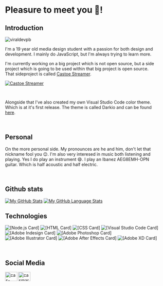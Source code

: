 # Pleasure to meet you 👋!

## Introduction
<p align="left"><img src="https://komarev.com/ghpvc/?username=devcassie&color=blue" alt="viraldevpb" /></p>
I'm a 19 year old media design student with a passion for both design and development. I mainly do JavaScript, but I'm always trying to learn more. 

I'm currently working on a big project which is not open source, but a side project which is going to be used within that big project is open source. That sideproject is called [Castoe Streamer](https://github.com/DevCassie/Castoe-Streamer).

[![Castoe Streamer](https://github-readme-stats.vercel.app/api/pin/?username=devcassie&repo=castoe-streamer)](https://github.com/devcassie/castoe-streamer)

<br>

Alongside that I've also created my own Visual Studio Code color theme. Which is at it's first release. The theme is called Darkio and can be found [here](https://marketplace.visualstudio.com/items?itemName=CasMartens.darkio).

<br>


## Personal
On the more personal side. My pronounces are he and him, don't let that nickname fool you 😉. I'm also very interesed in music both listening and playing. Yes I do play an instrument 😄. I play an Ibanez AEG8EMH-OPN guitar. Which is half acoustic and half electric.

<br>

## Github stats
[![My GitHub Stats](https://github-readme-stats.vercel.app/api/?username=devcassie&count_private=true&theme=default&showicons=true&hide=prs)]()
[![My GitHub Language Stats](https://github-readme-stats.vercel.app/api/top-langs/?username=devcassie&langs_count=2&theme=default&layout=compact)]()

## Technologies
![[Node.js Card]](https://img.shields.io/badge/NodeJS-Applications-informational?style=for-the-badge&logo=Node.js&logoColor=white&color=339933)
![[HTML Card]](https://img.shields.io/badge/HTML-Websites-informational?style=for-the-badge&logo=HTML5&logoColor=white&color=E34F26)
![[CSS Card]](https://img.shields.io/badge/CSS-Styling-informational?style=for-the-badge&logo=CSS3&logoColor=white&color=1572B6)
![[Visual Studio Code Card]](https://img.shields.io/badge/VS-Code-informational?style=for-the-badge&logo=visual%20studio%20code&logoColor=white&color=007ACC)
![[Adobe Indesign Card]](https://img.shields.io/badge/Adobe-inDesign-informational?style=for-the-badge&logo=Adobe%20inDesign&logoColor=white&color=FF3366)
![[Adobe Photoshop Card]](https://img.shields.io/badge/Adobe-Photoshop-informational?style=for-the-badge&logo=Adobe%20Photoshop&logoColor=white&color=31A8FF)
![[Adobe Illustrator Card]](https://img.shields.io/badge/Adobe-Illustrator-informational?style=for-the-badge&logo=Adobe%20Illustrator&logoColor=white&color=FF9A00)
![[Adobe After Effects Card]](https://img.shields.io/badge/Adobe-After%20Effects-informational?style=for-the-badge&logo=Adobe%20After%20Effects&logoColor=white&color=9999FF)
![[Adobe XD Card]](https://img.shields.io/badge/Adobe-XD-informational?style=for-the-badge&logo=Adobe%20XD&logoColor=white&color=FF61F6)

<br>

## Social Media
<a href="https://www.linkedin.com/in/cas-martens/" target="blank"><img align="left" src="https://cdn.jsdelivr.net/npm/simple-icons@v3/icons/linkedin.svg" alt="cas-martens" height="30" width="40" /></a>
<a href="https://www.behance.net/casmartens" target="blank"><img align="left" src="https://cdn.jsdelivr.net/npm/simple-icons@3.0.1/icons/behance.svg" alt="casmartens" height="30" width="40" /></a>